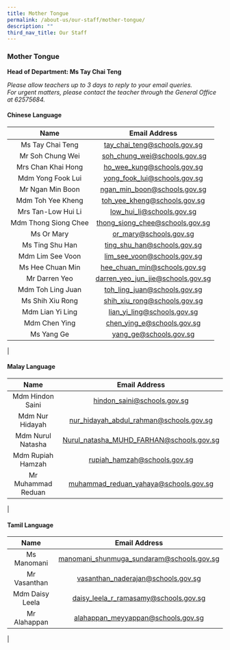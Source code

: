 ```yaml
---
title: Mother Tongue
permalink: /about-us/our-staff/mother-tongue/
description: ""
third_nav_title: Our Staff
---
```

### **Mother Tongue**
**Head of Department: Ms Tay Chai Teng**  

_Please allow teachers up to 3 days to reply to your email queries._   
_For urgent matters, please contact the teacher through the General Office at 62575684._

#### **Chinese Language**

| Name | Email Address |
|:---:|:---:|
|  Ms Tay Chai Teng |  [tay_chai_teng@schools.gov.sg](mailto:tay_chai_teng@schools.gov.sg) |
| Mr Soh Chung Wei | [soh\_chung\_wei@schools.gov.sg](mailto:soh_chung_wei@schools.gov.sg)
|  Mrs Chan Khai Hong | [ho_wee_kung@schools.gov.sg](mailto:ho_wee_kung@schools.gov.sg)  |
|  Mdm Yong Fook Lui | [yong_fook_lui@schools.gov.sg](mailto:yong_fook_lui@schools.gov.sg)  |
|  Mr Ngan Min Boon | [ngan_min_boon@schools.gov.sg](mailto:ngan_min_boon@schools.gov.sg)   |
| Mdm Toh Yee Kheng | [toh_yee_kheng@schools.gov.sg](mailto:toh_yee_kheng@schools.gov.sg)  |
| Mrs Tan-Low Hui Li | [low_hui_li@schools.gov.sg](mailto:low_hui_li@schools.gov.sg)  |
|  Mdm Thong Siong Chee |  [thong_siong_chee@schools.gov.sg](mailto:thong_siong_chee@schools.gov.sg)  |
|  Ms Or Mary |  [or_mary@schools.gov.sg](mailto:or_mary@schools.gov.sg)  |
|  Ms Ting Shu Han |  [ting_shu_han@schools.gov.sg](mailto:ting_shu_han@schools.gov.sg)  |
|  Mdm Lim See Voon |  [lim_see_voon@schools.gov.sg](mailto:lim_see_voon@schools.gov.sg)  |
| Ms Hee Chuan Min  |  [hee_chuan_min@schools.gov.sg](mailto:hee_chuan_min@schools.gov.sg)  |
|  Mr Darren Yeo |  [darren_yeo_jun_jie@schools.gov.sg](mailto:darren_yeo_jun_jie@schools.gov.sg) |
|  Mdm Toh Ling Juan | [toh_ling_juan@schools.gov.sg](mailto:toh_ling_juan@schools.gov.sg)  |
|  Ms Shih Xiu Rong | [shih_xiu_rong@schools.gov.sg](mailto:shih_xiu_rong@schools.gov.sg)  |
| Mdm Lian Yi Ling | [lian_yi_ling@schools.gov.sg](mailto:lian_yi_ling@schools.gov.sg)  |
|  Mdm Chen Ying | [chen_ying_e@schools.gov.sg](mailto:chen_ying_e@schools.gov.sg) |
|  Ms Yang Ge | [yang_ge@schools.gov.sg](mailto:yang_ge@schools.gov.sg)  |
|

#### **Malay Language**

| Name | Email Address |
|:---:|:---:|
|  Mdm Hindon Saini | [hindon_saini@schools.gov.sg](mailto:hindon_saini@schools.gov.sg) |
|  Mdm Nur Hidayah |  [nur_hidayah_abdul_rahman@schools.gov.sg](mailto:nur_hidayah_abdul_rahman@schools.gov.sg) |
|  Mdm Nurul Natasha |  [Nurul_natasha_MUHD_FARHAN@schools.gov.sg](mailto:Nurul_natasha_MUHD_FARHAN@schools.gov.sg) |
|  Mdm Rupiah Hamzah | [rupiah_hamzah@schools.gov.sg](mailto:rupiah_hamzah@schools.gov.sg) |
|  Mr Muhammad Reduan  |  [muhammad_reduan_yahaya@schools.gov.sg](mailto:muhammad_reduan_yahaya@schools.gov.sg) |
| 

#### **Tamil Language**

| Name | Email Address |
|:---:|:---:|
|  Ms Manomani |  [manomani_shunmuga_sundaram@schools.gov.sg](mailto:manomani_shunmuga_sundaram@schools.gov.sg) |
|  Mr Vasanthan  | [vasanthan_naderajan@schools.gov.sg](mailto:vasanthan_naderajan@schools.gov.sg)  |
|  Mdm Daisy Leela | [daisy_leela_r_ramasamy@schools.gov.sg](mailto:daisy_leela_r_ramasamy@schools.gov.sg) |
|  Mr Alahappan  | [alahappan_meyyappan@schools.gov.sg](mailto:alahappan_meyyappan@schools.gov.sg)  |
|